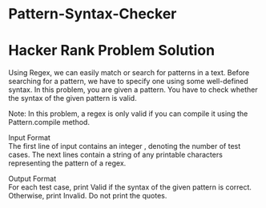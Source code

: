 # Pattern-Syntax-Checker
# Hacker Rank Problem Solution

Using Regex, we can easily match or search for patterns in a text. Before searching for a pattern, we have to specify one using some well-defined syntax.  In this problem, you are given a pattern. You have to check whether the syntax of the given pattern is valid.  

Note: In this problem, a regex is only valid if you can compile it using the Pattern.compile method.  

Input Format  
The first line of input contains an integer , denoting the number of test cases. The next  lines contain a string of any printable characters representing the pattern of a regex.  

Output Format  
For each test case, print Valid if the syntax of the given pattern is correct. Otherwise, print Invalid. Do not print the quotes.
